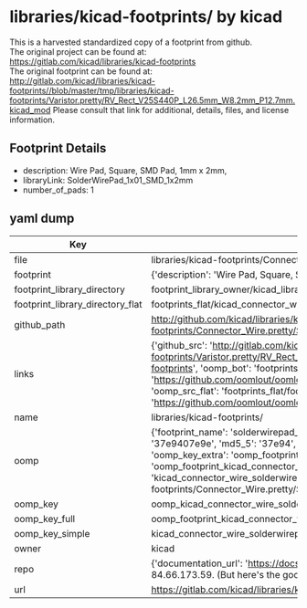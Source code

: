 # libraries/kicad-footprints/ by kicad  
This is a harvested standardized copy of a footprint from github.  
The original project can be found at:  
https://gitlab.com/kicad/libraries/kicad-footprints  
The original footprint can be found at:
http://gitlab.com/kicad/libraries/kicad-footprints//blob/master/tmp/libraries/kicad-footprints/Varistor.pretty/RV_Rect_V25S440P_L26.5mm_W8.2mm_P12.7mm.kicad_mod
Please consult that link for additional, details, files, and license information.  
## Footprint Details
* description: Wire Pad, Square, SMD Pad,  1mm x 2mm,  
* libraryLink: SolderWirePad_1x01_SMD_1x2mm  
* number_of_pads: 1  
## yaml dump  
| Key | Value |  
| --- | --- |  
| file | libraries/kicad-footprints/Connector_Wire.pretty/SolderWirePad_1x01_SMD_1x2mm.kicad_mod |  
| footprint | {'description': 'Wire Pad, Square, SMD Pad,  1mm x 2mm,', 'libraryLink': 'SolderWirePad_1x01_SMD_1x2mm', 'number_of_pads': 1} |  
| footprint_library_directory | footprint_library_owner/kicad_libraries/kicad-footprints/ |  
| footprint_library_directory_flat | footprints_flat/kicad_connector_wire_solderwirepad_1x01_smd_1x2mm/working |  
| github_path | http://github.com/kicad/libraries/kicad-footprints//blob/master/tmp/libraries/kicad-footprints/Connector_Wire.pretty/SolderWirePad_1x01_SMD_1x2mm.kicad_mod |  
| links | {'github_src': 'http://gitlab.com/kicad/libraries/kicad-footprints//blob/master/tmp/libraries/kicad-footprints/Varistor.pretty/RV_Rect_V25S440P_L26.5mm_W8.2mm_P12.7mm.kicad_mod', 'github_src_repo': 'https://gitlab.com/kicad/libraries/kicad-footprints', 'oomp_bot': 'footprints/kicad_connector_wire_solderwirepad_1x01_smd_1x2mm/working', 'oomp_bot_github': 'https://github.com/oomlout/oomlout_oomp_footprint_bot/tree/main/footprints/kicad_connector_wire_solderwirepad_1x01_smd_1x2mm/working', 'oomp_src_flat': 'footprints_flat/footprints_flat/kicad_connector_wire_solderwirepad_1x01_smd_1x2mm/working', 'oomp_src_flat_github': 'https://github.com/oomlout/oomlout_oomp_footprint_src/tree/main/footprints_flat/kicad_connector_wire_solderwirepad_1x01_smd_1x2mm/working'} |  
| name | libraries/kicad-footprints/ |  
| oomp | {'footprint_name': 'solderwirepad_1x01_smd_1x2mm', 'library_name': 'connector_wire', 'md5': '37e9407e9e6d39ec6b58110c7cccaf7f', 'md5_10': '37e9407e9e', 'md5_5': '37e94', 'md5_6': '37e940', 'oomp_key': 'oomp_kicad_connector_wire_solderwirepad_1x01_smd_1x2mm', 'oomp_key_extra': 'oomp_footprint_kicad_connector_wire_solderwirepad_1x01_smd_1x2mm', 'oomp_key_full': 'oomp_footprint_kicad_connector_wire_solderwirepad_1x01_smd_1x2mm_37e940', 'oomp_key_simple': 'kicad_connector_wire_solderwirepad_1x01_smd_1x2mm', 'original_filename': 'libraries/kicad-footprints/Connector_Wire.pretty/SolderWirePad_1x01_SMD_1x2mm.kicad_mod', 'owner_name': 'kicad'} |  
| oomp_key | oomp_kicad_connector_wire_solderwirepad_1x01_smd_1x2mm |  
| oomp_key_full | oomp_footprint_kicad_connector_wire_solderwirepad_1x01_smd_1x2mm |  
| oomp_key_simple | kicad_connector_wire_solderwirepad_1x01_smd_1x2mm |  
| owner | kicad |  
| repo | {'documentation_url': 'https://docs.github.com/rest/overview/resources-in-the-rest-api#rate-limiting', 'message': "API rate limit exceeded for 84.66.173.59. (But here's the good news: Authenticated requests get a higher rate limit. Check out the documentation for more details.)"} |  
| url | https://gitlab.com/kicad/libraries/kicad-footprints |  

